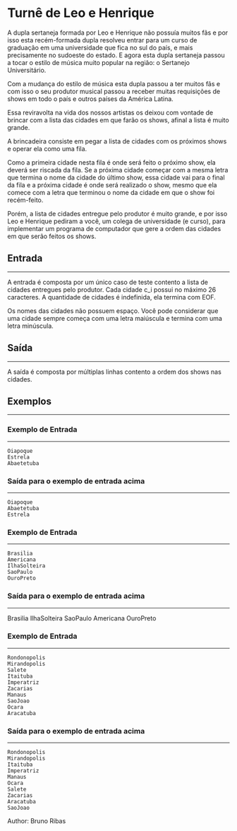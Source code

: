 # Turnê de Leo e Henrique
A dupla sertaneja formada por Leo e Henrique não possuía muitos fãs e por isso esta recém-formada dupla resolveu entrar para um curso de graduação em uma universidade que fica no sul do país, e mais precisamente no sudoeste do estado. E agora esta dupla sertaneja passou a tocar o estilo de música muito popular na região: o Sertanejo Universitário.

Com a mudança do estilo de música esta dupla passou a ter muitos fãs e com isso o seu produtor musical passou a receber muitas requisições de shows em todo o país e outros países da América Latina.

Essa reviravolta na vida dos nossos artistas os deixou com vontade de brincar com a lista das cidades em que farão os shows, afinal a lista é muito grande.

A brincadeira consiste em pegar a lista de cidades com os próximos shows e operar ela como uma fila.

Como a primeira cidade nesta fila é onde será feito o próximo show, ela deverá ser riscada da fila. Se a próxima cidade começar com a mesma letra que termina o nome da cidade do último show, essa cidade vai para o final da fila e a próxima cidade é onde será realizado o show, mesmo que ela comece com a letra que terminou o nome da cidade em que o show foi recém-feito.

Porém, a lista de cidades entregue pelo produtor é muito grande, e por isso Leo e Henrique pediram a você, um colega de universidade (e curso), para implementar um programa de computador que gere a ordem das cidades em que serão feitos os shows.

## Entrada
---
A entrada é composta por um único caso de teste contento a lista de cidades entregues pelo produtor. Cada cidade c_i possui no máximo 26 caracteres. A quantidade de cidades é indefinida, ela termina com EOF.

Os nomes das cidades não possuem espaço. Você pode considerar que uma cidade sempre começa com uma letra maiúscula e termina com uma letra minúscula.

## Saída
---
A saída é composta por múltiplas linhas contento a ordem dos shows nas cidades.

## Exemplos
---
### Exemplo de Entrada
---
    Oiapoque
    Estrela
    Abaetetuba

### Saída para o exemplo de entrada acima
---
    Oiapoque
    Abaetetuba
    Estrela

### Exemplo de Entrada
---
    Brasilia
    Americana
    IlhaSolteira
    SaoPaulo
    OuroPreto

### Saída para o exemplo de entrada acima
---
Brasilia
IlhaSolteira
SaoPaulo
Americana
OuroPreto

### Exemplo de Entrada
---
    Rondonopolis
    Mirandopolis
    Salete
    Itaituba
    Imperatriz
    Zacarias
    Manaus
    SaoJoao
    Ocara
    Aracatuba

### Saída para o exemplo de entrada acima
---
    Rondonopolis
    Mirandopolis
    Itaituba
    Imperatriz
    Manaus
    Ocara
    Salete
    Zacarias
    Aracatuba
    SaoJoao

Author: Bruno Ribas